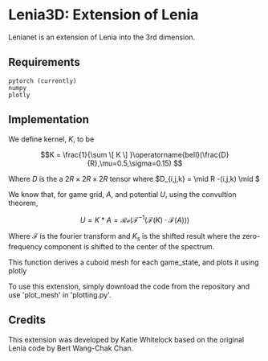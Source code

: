 # **Lenia3D**: Extension of Lenia

Lenianet is an extension of Lenia into the 3rd dimension. 
## **Requirements**

    pytorch (currently)
    numpy
    plotly
    
## **Implementation**


We define kernel, $K$, to be

$$K = \frac{1}{\sum \[ K \] }\operatorname{bell}(\frac{D}{R},\mu=0.5,\sigma=0.15) $$

Where $D$ is the a $2R \times 2R \times 2R$ tensor where $D_{i,j,k} = \mid R -(i,j,k) \mid $

We know that, for game grid, $A$, and potential $U$, using the convultion theorem,

$$U = K * A = \mathcal{Re}\left( \mathcal{F^{-1}} \left( \mathcal{F}(K) \cdot \mathcal{F}(A) \right) \right) $$

Where $\mathcal{F}$ is the fourier transform and $K_s$ is the shifted result where the zero-frequency component is shifted to the center of the spectrum.

This function derives a cuboid mesh for each game_state, and plots it using plotly

To use this extension, simply download the code from the repository and use 'plot_mesh' in 'plotting.py'. 
## **Credits**

This extension was developed by Katie Whitelock based on the original Lenia code by Bert Wang-Chak Chan.

